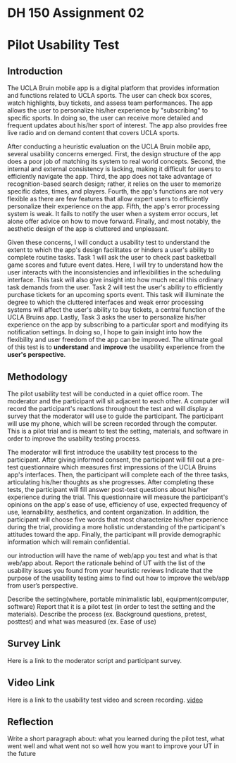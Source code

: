 # DH 150 Assignment 02

# Pilot Usability Test 

## Introduction 

The UCLA Bruin mobile app is a digital platform that provides information and functions related to UCLA sports. The user can check box scores, watch highlights, buy tickets, and assess team performances. The app allows the user to personalize his/her experience by "subscribing" to specific sports. In doing so, the user can receive more detailed and frequent updates about his/her sport of interest. The app also provides free live radio and on demand content that covers UCLA sports.

After conducting a heuristic evaluation on the UCLA Bruin mobile app, several usability concerns emerged. First, the design structure of the app does a poor job of matching its system to real world concepts. Second, the internal and external consistency is lacking, making it difficult for users to efficiently navigate the app. Third, the app does not take advantage of recognition-based search design; rather, it relies on the user to memorize specific dates, times, and players. Fourth, the app's functions are not very flexible as there are few features that allow expert users to efficiently personalize their experience on the app. Fifth, the app's error processing system is weak. It fails to notify the user when a system error occurs, let alone offer advice on how to move forward. Finally, and most notably, the aesthetic design of the app is cluttered and unpleasant.  

Given these concerns, I will conduct a usability test to understand the extent to which the app's design facilitates or hinders a user's ability to complete routine tasks. Task 1 will ask the user to check past basketball game scores and future event dates. Here, I will try to understand how the user interacts with the inconsistencies and inflexibilities in the scheduling interface. This task will also give insight into how much recall this ordinary task demands from the user. Task 2 will test the user's ability to efficiently purchase tickets for an upcoming sports event. This task will illuminate the degree to which the cluttered interfaces and weak error processing systems will affect the user's ability to buy tickets, a central function of the UCLA Bruins app. Lastly, Task 3 asks the user to personalize his/her experience on the app by subscribing to a particular sport and modifying its notification settings. In doing so, I hope to gain insight into how the flexibility and user freedom of the app can be improved. The ultimate goal of this test is to **understand** and **improve** the usability experience from the **user's perspective**. 

## Methodology

The pilot usability test will be conducted in a quiet office room. The moderator and the participant will sit adjacent to each other. A computer will record the participant's reactions throughout the test and will display a survey that the moderator will use to guide the participant. The participant will use my phone, which will be screen recorded through the computer. This is a pilot trial and is meant to test the setting, materials, and software in order to improve the usability testing process. 

The moderator will first introduce the usability test process to the participant. After giving informed consent, the participant will fill out a pre-test questionnaire which measures first impressions of the UCLA Bruins app's interfaces. Then, the participant will complete each of the three tasks, articulating his/her thoughts as she progresses. After completing these tests, the participant will fill answer post-test questions about his/her experience during the trial. This questionnaire will measure the participant's opinions on the app's ease of use, efficiency of use, expected frequency of use, learnability, aesthetics, and content organization. In addition, the participant will choose five words that most characterize his/her experience during the trial, providing a more holistic understanding of the participant's attitudes toward the app. Finally, the participant will provide demographic information which will remain confidential. 

our introduction will have the name of web/app you test and what is that web/app about. 
Report the rationale behind of UT with the list of the usability issues you found from your heuristic reviews
Indicate that the purpose of the usability testing aims to find out how to improve the web/app from user’s perspective.

Describe the setting(where, portable minimalistic lab), equipment(computer, software)
Report that it is a pilot test (in order to test the setting and the materials).
Describe the process (ex. Background questions, pretest, posttest) and what was measured (ex. Ease of use)

## Survey Link

Here is a link to the moderator script and participant survey. 

## Video Link

Here is a link to the usability test video and screen recording. [video](file:///Users/joshmimura/Documents/ActivePresenter/Untitled1/Video/index.html)

## Reflection 

Write a short paragraph about:
what you learned during the pilot test, 
what went well and what went not so well 
how you want to improve your UT in the future

